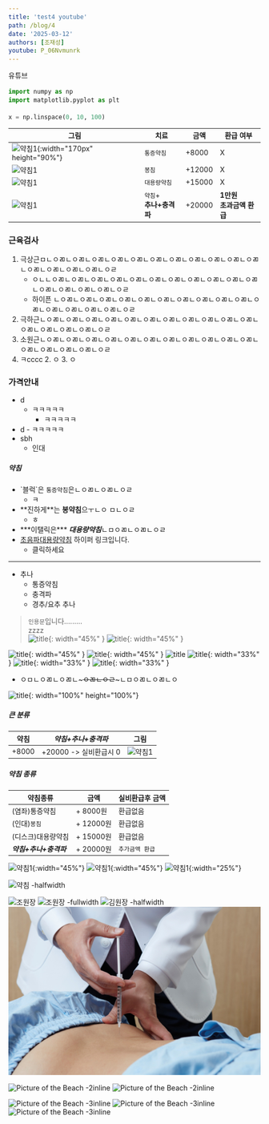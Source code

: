 ```yaml
---
title: 'test4 youtube'
path: /blog/4
date: '2025-03-12'
authors: [조재성]
youtube: P_06Nvmunrk
---
```



유튜브

```python
import numpy as np
import matplotlib.pyplot as plt
    
x = np.linspace(0, 10, 100)
```


| 그림                                                                                                                                      | 치료                  | 금액     | **환급 여부**              |
|-----------------------------------------------------------------------------------------------------------------------------------------|-------|--------|------------------------|
| ![약침1](https://www.akomnews.com/data/editor/2304/20230403102343_48d9e6f1d2c1dca040f2b8f6f6abeb60_ymmw.jpg){:width="170px" height="90%"} | `통증약침`              | +8000  | X                      |
| ![약침1](https://www.akomnews.com/data/editor/2304/20230403102343_48d9e6f1d2c1dca040f2b8f6f6abeb60_ymmw.jpg)                              | `봉침`                | +12000 | X                      |
| ![약침1](https://www.akomnews.com/data/editor/2304/20230403102343_48d9e6f1d2c1dca040f2b8f6f6abeb60_ymmw.jpg)                              | `대용량약침`             | +15000 | X                      |
| ![약침1](https://www.akomnews.com/data/editor/2304/20230403102343_48d9e6f1d2c1dca040f2b8f6f6abeb60_ymmw.jpg)                              | `약침`+<br>**추나+충격파** | +20000 | **1만원**<br>**초과금액 환급** |


### 근육검사
1. 극상근ㅁㄴㅇㄻㄴㅇㄻㄴㅇㄻㄴㅇㄻㄴㅇㄻㄴㅇㄻㄴㅇㄻㄴㅇㄻㄴㅇㄻㄴㅇㄻㄴㅇㄻㄴㅇㄻㄴㅇㄻㄴㅇㄻㄴㅇㄻㄴㅇㄹ
    - ㅇㄴㄴㅇㄻㄴㅇㄻㄴㅇㄻㄴㅇㄻㄴㅇㄻㄴㅇㄻㄴㅇㄻㄴㅇㄻㄴㅇㄻㄴㅇㄻㄴㅇㄻㄴㅇㄻㄴㅇㄻㄴㅇㄻㄴㅇㄻㄴㅇㄹ
    - 하이픈 ㄴㅇㄻㄴㅇㄻㄴㅇㄻㄴㅇㄻㄴㅇㄻㄴㅇㄻㄴㅇㄻㄴㅇㄻㄴㅇㄻㄴㅇㄻㄴㅇㄻㄴㅇㄻㄴㅇㄻㄴㅇㄻㄴㅇㄻㄴㅇㄹ
2. 극하근ㄴㅇㄻㄴㅇㄻㄴㅇㄻㄴㅇㄻㄴㅇㄻㄴㅇㄻㄴㅇㄻㄴㅇㄻㄴㅇㄻㄴㅇㄻㄴㅇㄻㄴㅇㄻㄴㅇㄻㄴㅇㄻㄴㅇㄻㄴㅇㄹ
3. 소원근ㄴㅇㄻㄴㅇㄻㄴㅇㄻㄴㅇㄻㄴㅇㄻㄴㅇㄻㄴㅇㄻㄴㅇㄻㄴㅇㄻㄴㅇㄻㄴㅇㄻㄴㅇㄻㄴㅇㄻㄴㅇㄻㄴㅇㄻㄴㅇㄹ
1. ㅋcccc
    2. ㅇ
         3. ㅇ  
### 가격안내

- d
    - ㅋㅋㅋㅋㅋ 
        - ㅋㅋㅋㅋㅋ 
- d
        - ㅋㅋㅋㅋㅋ 
- sbh
    - 인대 

##### 약침
- \`블럭\`은 `통증약침`은ㄴㅇㄻㄴㅇㄻㄴㅇㄹ
    - ㅋ     
- \*\*진하게\*\*는 **봉약침**으ㅜㄴㅇ ㅁㄴㅇㄹ
    - ㅎ    
- \*\*\*이탤릭은\*\*\* ***대용량약침***ㄴㅁㅇㄻㄴㅇㄻㄴㅇㄹ
- [초음파대용량약침](http://www.naver.com) 하이퍼 링크입니다.
    - 클릭하세요
  
---

- 추나
    - 통증약침
    - 충격파
    - 경추/요추 추나

> `인용문`입니다.........<br>
> zzzz<br>
> ![title](조원장_증명사진.png){: width="45%" }
> ![title](조원장_증명사진.png){: width="45%" }

![title](조원장_증명사진.png){: width="45%" }
![title](조원장_증명사진.png){: width="45%" }
![title](조원장_증명사진.png)
![title](조원장_증명사진.png){: width="33%" }
![title](조원장_증명사진.png){: width="33%" }
![title](조원장_증명사진.png){: width="33%" }



- ㅇㅁㄴㅇㄻㄴㅇㄻㄴ~~~ㅇㄻㄴㅇㄹ~~~ㄴㅁㅇㄻㄴㅇㄻㄴㅇ

![title](조원장_증명사진.png){: width="100%" height="100%"}

##### 큰 분류
| **약침**    | ***약침+추나+충격파***   | 그림                                                                                                                       |
|-------|-------------------|--------------------------------------------------------------------------------------------------------------------------|
| +8000 | +20000 -> 실비환급시 0 | ![약침1](https://www.akomnews.com/data/editor/2304/20230403102343_48d9e6f1d2c1dca040f2b8f6f6abeb60_ymmw.jpg) |

##### 약침 종류

| 약침종류            | 금액       | 실비환급후 금액 |
|-----------------|----------|----------|
| (염좌)통증약침        | + 8000원  | 환급없음     |
| (인대)`봉침`        | + 12000원 | 환급없음     |
| (디스크)대용량약침      | + 15000원 | 환급없음     |
| ***약침+추나+충격파*** | + 20000원 | `추가금액 환급`  |

![약침1](https://www.akomnews.com/data/editor/2304/20230403102343_48d9e6f1d2c1dca040f2b8f6f6abeb60_ymmw.jpg){:width="45%"}
![약침1](https://www.akomnews.com/data/editor/2304/20230403102343_48d9e6f1d2c1dca040f2b8f6f6abeb60_ymmw.jpg){:width="45%"}
![약침1](https://www.akomnews.com/data/editor/2304/20230403102343_48d9e6f1d2c1dca040f2b8f6f6abeb60_ymmw.jpg){:width="25%"}

![약침 -halfwidth](https://www.akomnews.com/data/editor/2304/20230403102343_48d9e6f1d2c1dca040f2b8f6f6abeb60_ymmw.jpg)

![조원장](조원장_증명사진.png)
![조원장 -fullwidth](조원장_증명사진.png)
![김원장 -halfwidth](https://front.chojaeseong.com/images/png/profile/main/01.png)
![img.png](img.png)

![Picture of the Beach -2inline](조원장_증명사진.png)
![Picture of the Beach -2inline](조원장_증명사진.png)

![Picture of the Beach -3inline](조원장_증명사진.png)
![Picture of the Beach -3inline](조원장_증명사진.png)
![Picture of the Beach -3inline](조원장_증명사진.png)
